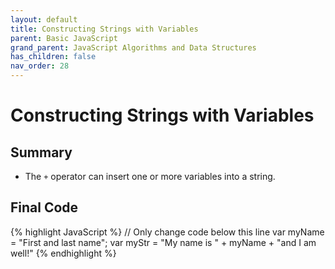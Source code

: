 ```yaml
---
layout: default
title: Constructing Strings with Variables
parent: Basic JavaScript
grand_parent: JavaScript Algorithms and Data Structures
has_children: false
nav_order: 28
---
```

# Constructing Strings with Variables
## Summary
- The `+` operator can insert one or more variables into a string.

## Final Code

{% highlight JavaScript %}
// Only change code below this line
var myName = "First and last name";
var myStr = "My name is " + myName + "and I am well!"
{% endhighlight %}